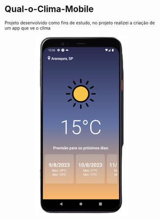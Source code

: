 # Qual-o-Clima-Mobile
Projeto desenvolvido como fins de estudo, no projeto realizei a criação de um app que ve o clima

<p align="center">
  <img src="https://github.com/MatheusChiodi/Qual-o-Clima-Mobile/blob/main/assets/layout.png" width="300" heigth="300">
</p>
